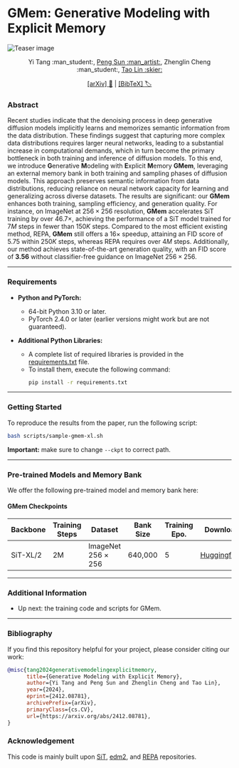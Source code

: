 # GMem: Generative Modeling with Explicit Memory

![Teaser image](./docs/selected_pics.png)

<div align="center">
  Yi Tang :man_student:, <a href="https://sp12138.github.io/">Peng Sun :man_artist:</a>, Zhenglin Cheng :man_student:, <a href="https://tlin-taolin.github.io/">Tao Lin :skier:</a>

  <a href="https://arxiv.org/abs/2412.08781">[arXiv] :page_facing_up:</a> | <a href="#bibliography">[BibTeX] :label:</a>
</div>


### Abstract
  Recent studies indicate that the denoising process in deep generative diffusion models implicitly learns and memorizes semantic information from the data distribution. These findings suggest that capturing more complex data distributions requires larger neural networks, leading to a substantial increase in computational demands, which in turn become the primary bottleneck in both training and inference of diffusion models.
  To this end, we introduce **G**enerative **M**odeling with **E**xplicit **M**emory **GMem**, leveraging an external memory bank in both training and sampling phases of diffusion models. This approach preserves semantic information from data distributions, reducing reliance on neural network capacity for learning and generalizing across diverse datasets. The results are significant: our **GMem** enhances both training, sampling efficiency, and generation quality. For instance, on ImageNet at $256 \times 256$ resolution, **GMem** accelerates SiT training by over $46.7\times$, achieving the performance of a SiT model trained for $7 M$ steps in fewer than $150K$ steps. Compared to the most efficient existing method, REPA, **GMem** still offers a $16\times$ speedup, attaining an FID score of 5.75 within $250K$ steps, whereas REPA requires over $4M$ steps. Additionally, our method achieves state-of-the-art generation quality, with an FID score of **3.56** without classifier-free guidance on ImageNet $256\times256$.

---


### Requirements

- **Python and PyTorch:**
  - 64-bit Python 3.10 or later.
  - PyTorch 2.4.0 or later (earlier versions might work but are not guaranteed).

- **Additional Python Libraries:**
  - A complete list of required libraries is provided in the [requirements.txt](./requirements.txt) file.
  - To install them, execute the following command:
    ```bash
    pip install -r requirements.txt
    ```

---

### Getting Started

To reproduce the results from the paper, run the following script:

```bash
bash scripts/sample-gmem-xl.sh
```

**Important:** make sure to change `--ckpt` to correct path.

---

### Pre-trained Models and Memory Bank

We offer the following pre-trained model and memory bank here:

#### GMem Checkpoints
|    Backbone    | Training Steps | Dataset                   | Bank Size | Training Epo. | Download |
|----------------|----------------|---------------------------|-----------|---------------|----------|
| SiT-XL/2       | 2M             | ImageNet $256\times 256$  | 640,000   | 5             | [Huggingface](https://huggingface.co/Tangentone/GMem) |

---

### Additional Information

- Up next: the training code and scripts for GMem.

---

### Bibliography

If you find this repository helpful for your project, please consider citing our work:

```bibtex
@misc{tang2024generativemodelingexplicitmemory,
      title={Generative Modeling with Explicit Memory}, 
      author={Yi Tang and Peng Sun and Zhenglin Cheng and Tao Lin},
      year={2024},
      eprint={2412.08781},
      archivePrefix={arXiv},
      primaryClass={cs.CV},
      url={https://arxiv.org/abs/2412.08781}, 
}
```


### Acknowledgement

This code is mainly built upon [SiT](https://github.com/willisma/SiT), [edm2](https://github.com/NVlabs/edm2), and [REPA](https://github.com/sihyun-yu/REPA) repositories.


